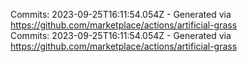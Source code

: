 Commits: 2023-09-25T16:11:54.054Z - Generated via https://github.com/marketplace/actions/artificial-grass
<br>
Commits: 2023-09-25T16:11:54.054Z - Generated via https://github.com/marketplace/actions/artificial-grass
<br>
